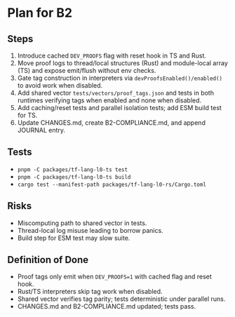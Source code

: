 # Plan for B2

## Steps
1. Introduce cached `DEV_PROOFS` flag with reset hook in TS and Rust.
2. Move proof logs to thread/local structures (Rust) and module-local array (TS) and expose emit/flush without env checks.
3. Gate tag construction in interpreters via `devProofsEnabled()/enabled()` to avoid work when disabled.
4. Add shared vector `tests/vectors/proof_tags.json` and tests in both runtimes verifying tags when enabled and none when disabled.
5. Add caching/reset tests and parallel isolation tests; add ESM build test for TS.
6. Update CHANGES.md, create B2-COMPLIANCE.md, and append JOURNAL entry.

## Tests
- `pnpm -C packages/tf-lang-l0-ts test`
- `pnpm -C packages/tf-lang-l0-ts build`
- `cargo test --manifest-path packages/tf-lang-l0-rs/Cargo.toml`

## Risks
- Miscomputing path to shared vector in tests.
- Thread-local log misuse leading to borrow panics.
- Build step for ESM test may slow suite.

## Definition of Done
- Proof tags only emit when `DEV_PROOFS=1` with cached flag and reset hook.
- Rust/TS interpreters skip tag work when disabled.
- Shared vector verifies tag parity; tests deterministic under parallel runs.
- CHANGES.md and B2-COMPLIANCE.md updated; tests pass.
